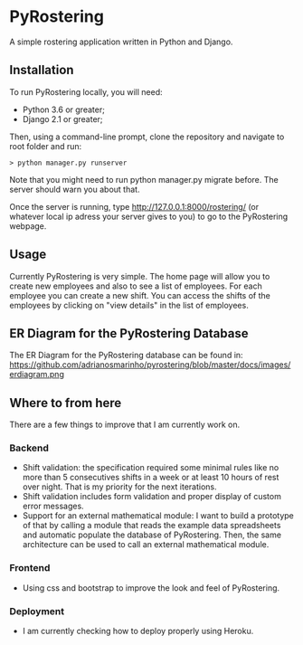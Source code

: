 # PyRostering

A simple rostering application written in Python and Django.

## Installation

To run PyRostering locally, you will need:

- Python 3.6 or greater;
- Django 2.1 or greater;

Then, using a command-line prompt, clone the repository and navigate to root folder and run:

```console
> python manager.py runserver
```

Note that you might need to run python manager.py migrate before. The server should warn you about that.

Once the server is running, type http://127.0.0.1:8000/rostering/ (or whatever local ip adress your server gives to you) to go to the PyRostering webpage.

## Usage

Currently PyRostering is very simple. The home page will allow you to create new employees and also to see a list of employees.
For each employee you can create a new shift. You can access the shifts of the employees by clicking on "view details" in the list of employees.

## ER Diagram for the PyRostering Database

The ER Diagram for the PyRostering database can be found in:
https://github.com/adrianosmarinho/pyrostering/blob/master/docs/images/erdiagram.png

## Where to from here

There are a few things to improve that I am currently work on.

### Backend

- Shift validation: the specification required some minimal rules like no more than 5 consecutives shifts in a week or at least 10 hours of rest over night. That is my priority for the next iterations.
- Shift validation includes form validation and proper display of custom error messages.
- Support for an external mathematical module: I want to build a prototype of that by calling a module that reads the example data spreadsheets and automatic populate the database of PyRostering. Then, the same architecture can be used to call an external mathematical module.

### Frontend

- Using css and bootstrap to improve the look and feel of PyRostering.

### Deployment

- I am currently checking how to deploy properly using Heroku.
